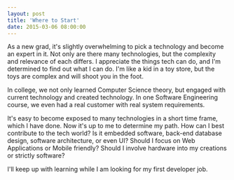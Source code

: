 ```yaml
---
layout: post
title: 'Where to Start'
date: 2015-03-06 08:00:00
---
```


As a new grad, it's slightly overwhelming to pick a technology and become an expert in it. Not only are there many technologies, but the complexity and relevance of each differs. I appreciate the things tech can do, and I'm determined to find out what I can do. I'm like a kid in a toy store, but the toys are complex and will shoot you in the foot.

In college, we not only learned Computer Science theory, but engaged with current technology and created technology. In one Software Engineering course, we even had a real customer with real system requirements.

It's easy to become exposed to many technologies in a short time frame, which I have done. Now it's up to me to determine my path. How can I best contribute to the tech world? Is it embedded software, back-end database design, software architecture, or even UI? Should I focus on Web Applications or Mobile friendly? Should I involve hardware into my creations or strictly software? 

I'll keep up with learning while I am looking for my first developer job.


